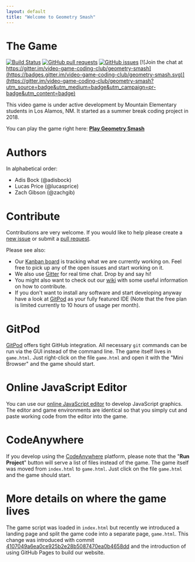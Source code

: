 ```yaml
---
layout: default
title: "Welcome to Geometry Smash"
---
```


# The Game

[![Build Status](https://www.travis-ci.com/video-game-coding-club/geometry-smash.svg?branch=master)](https://www.travis-ci.com/video-game-coding-club/geometry-smash)
[![GitHub pull requests](https://img.shields.io/github/issues-pr/video-game-coding-club/geometry-smash.svg)](https://github.com/video-game-coding-club/geometry-smash/pulls)
[![GitHub issues](https://img.shields.io/github/issues/video-game-coding-club/geometry-smash.svg)](https://github.com/video-game-coding-club/geometry-smash/issues)
[![Join the chat at https://gitter.im/video-game-coding-club/geometry-smash](https://badges.gitter.im/video-game-coding-club/geometry-smash.svg)](https://gitter.im/video-game-coding-club/geometry-smash?utm_source=badge&utm_medium=badge&utm_campaign=pr-badge&utm_content=badge)

This video game is under active development by Mountain Elementary
students in Los Alamos, NM. It started as a summer break coding
project in 2018.

You can play the game right here: [**Play Geometry Smash**](game.html)

# Authors

In alphabetical order:

- Adis Bock (@adisbock)
- Lucas Price (@lucasprice)
- Zach Gibson (@zachgib)

# Contribute

Contributions are very welcome. If you would like to help please
  create a [new
  issue](https://github.com/video-game-coding-club/geometry-smash/issues)
  or submit a [pull
  request](https://github.com/video-game-coding-club/geometry-smash/pulls).

Please see also:

- Our [Kanban
  board](https://github.com/video-game-coding-club/geometry-smash/projects/1)
  is tracking what we are currently working on. Feel free to pick up
  any of the open issues and start working on it.
- We also use
  [Gitter](https://gitter.im/video-game-coding-club/geometry-smash)
  for real time chat. Drop by and say hi!
- You might also want to check out our
  [wiki](https://github.com/video-game-coding-club/geometry-smash/wiki)
  with some useful information on how to contribute.
- If you don't want to install any software and start developing
  anyway have a look at
  [GitPod](https://gitpod.io#https://github.com/video-game-coding-club/geometry-smash)
  as your fully featured IDE (Note that the free plan is limited
  currently to 10 hours of usage per month).

# GitPod

[GitPod](https://gitpod.io#https://github.com/video-game-coding-club/geometry-smash)
offers tight GitHub integration. All necessary `git` commands can be
run via the GUI instead of the command line. The game itself lives in
`game.html`. Just right-click on the file `game.html` and open it with
the "Mini Browser" and the game should start.

# Online JavaScript Editor

You can use our [online JavaScript
editor](https://video-game-coding-club.github.io/online-editor/) to
develop JavaScript graphics. The editor and game environments are identical so that you simply cut and paste working code from the editor into the game.

# CodeAnywhere

If you develop using the [CodeAnywhere](https://codeanywhere.com/)
platform, please note that the "**Run Project**" button will serve a
list of files instead of the game. The game itself was moved from
`index.html` to `game.html`. Just click on the file `game.html` and
the game should start.

# More details on where the game lives

The game script was loaded in `index.html` but recently we introduced
a landing page and split the game code into a separate page,
`game.html`.  This change was introduced with commit
[4107049a6ea0ce925b2e28b5087470ea0b4658dd](https://github.com/video-game-coding-club/geometry-smash/commit/4107049a6ea0ce925b2e28b5087470ea0b4658dd)
and the introduction of using GitHub Pages to build our website.
